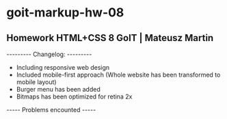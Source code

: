# goit-markup-hw-08

## Homework HTML+CSS 8 GoIT | Mateusz Martin

--------- Changelog: ---------

- Including responsive web design
- Included mobile-first approach (Whole website has been transformed to mobile layout)
- Burger menu has been added
- Bitmaps has been optimized for retina 2x

----- Problems encounted -----
